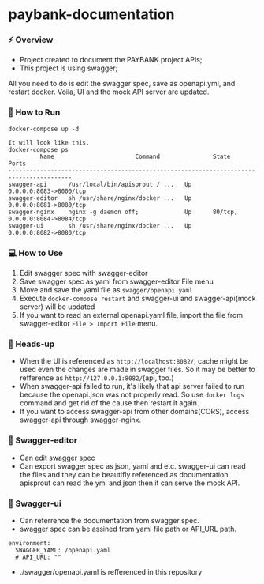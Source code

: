 # paybank-documentation

### ⚡️ Overview

- Project created to document the PAYBANK project APIs;
- This project is using swagger;

All you need to do is edit the swagger spec, save as openapi.yml, and restart docker. Voila, UI and the mock API server are updated.

### 🐳 How to Run

```
docker-compose up -d

It will look like this.
docker-compose ps
         Name                       Command               State           Ports
----------------------------------------------------------------------------------------
swagger-api      /usr/local/bin/apisprout / ...   Up      0.0.0.0:8083->8000/tcp
swagger-editor   sh /usr/share/nginx/docker ...   Up      0.0.0.0:8081->8080/tcp
swagger-nginx    nginx -g daemon off;             Up      80/tcp, 0.0.0.0:8084->8084/tcp
swagger-ui       sh /usr/share/nginx/docker ...   Up      0.0.0.0:8082->8080/tcp
```

### 💻 How to Use

1. Edit swagger spec with swagger-editor
2. Save swagger spec as yaml from swagger-editor File menu
3. Move and save the yaml file as `swagger/openapi.yaml`
4. Execute `docker-compose restart` and swagger-ui and swagger-api(mock server) will be updated
5. If you want to read an external openapi.yaml file, import the file from swagger-editor `File > Import File` menu.

### 🚨 Heads-up

- When the UI is referenced as `http://localhost:8082/`, cache might be used even the changes are made in swagger files. So it may be better to refference as `http://127.0.0.1:8082/`(api, too.)
- When swagger-api failed to run, it's likely that api server failed to run because the openapi.json was not properly read. So use `docker logs` command and get rid of the cause then restart it again.
- If you want to access swagger-api from other domains(CORS), access swagger-api through swagger-nginx.

### 🚀 Swagger-editor

- Can edit swagger spec
- Can export swagger spec as json, yaml and etc. swagger-ui can read the files and they can be beautifly referenced as documentation. apisprout can read the yml and json then it can serve the mock API.

### 🚀 Swagger-ui

- Can referrence the documentation from swagger spec.
- swagger spec can be assined from yaml file path or API_URL path.

```
environment:
  SWAGGER_YAML: /openapi.yaml
  # API_URL: ""
```

- ./swagger/openapi.yaml is refferenced in this repository
